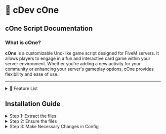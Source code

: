 # 🎴 cDev cOne

## cOne Script Documentation

### What is cOne?

**cOne** is a customizable Uno-like game script designed for FiveM servers. It allows players to engage in a fun and interactive card game within your server environment. Whether you're adding a new activity for your community or enhancing your server's gameplay options, cOne provides flexibility and ease of use.

***

<details>

<summary>🎉 Feature List</summary>

🛠️ General Settings

* **Standalone Mode:** Run cOne independently or seamlessly integrate with other server scripts.
* **Debug Mode:** Enable detailed logging for easy troubleshooting and maintenance.
* **Version Check:** Automatically verify and update to the latest script version.
* **Language Support:** Customize in-game text to your preferred language for a personalized experience.

#### 🃏 Game Mechanics

* **Classic Uno Gameplay:** Enjoy the beloved Uno rules with smooth multiplayer support.
* **Player Limit:** Set the maximum number of players per table to ensure balanced matches.
* **Special Action Cards:** Incorporate Reverse, Skip, Draw Two, Wild, and Wild Draw Four for strategic play.

#### 🪑 Table Configurations

* **Multiple Tables:** Create and manage numerous game tables with unique positions.
* **Seat Customization:** Tailor seating arrangements and animations for an immersive experience.
* **Prop Management:** Visual representation of decks and discard piles enhances gameplay realism.

🎮 Keybnd Configurations

* **Custom Actions:** Assign specific game actions to keyboard keys for intuitive control.
* **Flexible Bindings:** Easily modify key assignments to suit your server’s needs.

#### 🎨 User Interface (UI)

* **Intuitive Design:** Clear display of player hands, decks, and game status for effortless interaction.
* **Real-time Notifications:** Immediate updates on game events and player actions keep everyone informed.
* **Smooth Animations:** Enhance the visual experience with seamless card movements and effects.

</details>

## Installation Guide

<details>

<summary>Step 1: Extract the files</summary>

1. Extract the contents of the cdev\_cOne folder and place the resulting folder in your server's resource directory.

2) Extract the contents of the cdev\_cOne folder and place the resulting folder in your server's resource directory.

</details>

<details>

<summary>Step 2: Ensure the files</summary>

Your ensure should look like this in your `server.cfg`

```lua
ensure cdev_cOne
```

</details>

<details>

<summary>Step 3: Make Necessary Changes in Config</summary>

You should look in your  `public/shared/config.cfg` and make the necessary changes

</details>
